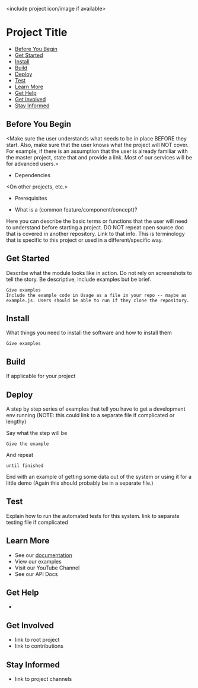 <include project icon/image if available>
# Project Title

<Provide a high-level overview of what your project is and what is does.>

  * [Before You Begin](#before-you-begin)
  * [Get Started](#get-started)
  * [Install](#install)
  * [Build](#build)
  * [Deploy](#deploy)
  * [Test](#test)
  * [Learn More](#learn-more)
  * [Get Help](#get-help)
  * [Get Involved](#get-involved)
  * [Stay Informed](#stay-informed)


## Before You Begin
<Make sure the user understands what needs to be in place BEFORE they start. Also, make sure that the user knows what the project will NOT cover. For example, if there is an assumption that the user is already familiar with the master project, state that and provide a link. Most of our services will be for advanced users.>

* Dependencies

<On other projects, etc.>

* Prerequisites

<Installations and configurations that should already be in place. >

* What is a (common feature/component/concept)?

Here you can describe the basic terms or functions that the user will need to understand before starting a project.
DO NOT repeat open source doc that is covered in another repository. Link to that info. This is terminology that is specific to this project or used in a different/specific way.

## Get Started
Describe what the module looks like in action. Do not rely on screenshots to tell the story. Be descriptive, include examples but be brief. 

```
Give examples
Include the example code in Usage as a file in your repo -- maybe as example.js. Users should be able to run if they clone the repository.
```


## Install

What things you need to install the software and how to install them

```
Give examples
```
## Build
If applicable for your project

## Deploy

A step by step series of examples that tell you have to get a development env running
(NOTE: this could link to a separate file if complicated or lengthy)

Say what the step will be

```
Give the example
```

And repeat

```
until finished
```

End with an example of getting some data out of the system or using it for a little demo (Again this should probably be in a separate file.)

## Test 

<Optional>
Explain how to run the automated tests for this system. 
link to separate testing file if complicated


## Learn More
- See our [documentation](https://github.com/ljamen/templates/)
- View our examples
- Visit our YouTube Channel
- See our API Docs

## Get Help
 - 

## Get Involved
- link to root project
- link to contributions

## Stay Informed
- link to project channels



